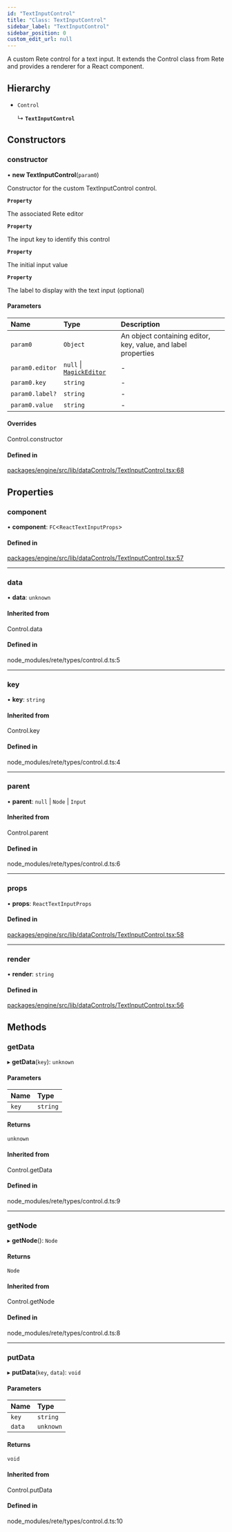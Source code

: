 ```yaml
---
id: "TextInputControl"
title: "Class: TextInputControl"
sidebar_label: "TextInputControl"
sidebar_position: 0
custom_edit_url: null
---
```


A custom Rete control for a text input. It extends the Control class
from Rete and provides a renderer for a React component.

## Hierarchy

- `Control`

  ↳ **`TextInputControl`**

## Constructors

### constructor

• **new TextInputControl**(`param0`)

Constructor for the custom TextInputControl control.

**`Property`**

The associated Rete editor

**`Property`**

The input key to identify this control

**`Property`**

The initial input value

**`Property`**

The label to display with the text input (optional)

#### Parameters

| Name | Type | Description |
| :------ | :------ | :------ |
| `param0` | `Object` | An object containing editor, key, value, and label properties |
| `param0.editor` | ``null`` \| [`MagickEditor`](MagickEditor.md) | - |
| `param0.key` | `string` | - |
| `param0.label?` | `string` | - |
| `param0.value` | `string` | - |

#### Overrides

Control.constructor

#### Defined in

[packages/engine/src/lib/dataControls/TextInputControl.tsx:68](https://github.com/Oneirocom/MagickML/blob/1bc5ce20/packages/engine/src/lib/dataControls/TextInputControl.tsx#L68)

## Properties

### component

• **component**: `FC`<`ReactTextInputProps`\>

#### Defined in

[packages/engine/src/lib/dataControls/TextInputControl.tsx:57](https://github.com/Oneirocom/MagickML/blob/1bc5ce20/packages/engine/src/lib/dataControls/TextInputControl.tsx#L57)

___

### data

• **data**: `unknown`

#### Inherited from

Control.data

#### Defined in

node_modules/rete/types/control.d.ts:5

___

### key

• **key**: `string`

#### Inherited from

Control.key

#### Defined in

node_modules/rete/types/control.d.ts:4

___

### parent

• **parent**: ``null`` \| `Node` \| `Input`

#### Inherited from

Control.parent

#### Defined in

node_modules/rete/types/control.d.ts:6

___

### props

• **props**: `ReactTextInputProps`

#### Defined in

[packages/engine/src/lib/dataControls/TextInputControl.tsx:58](https://github.com/Oneirocom/MagickML/blob/1bc5ce20/packages/engine/src/lib/dataControls/TextInputControl.tsx#L58)

___

### render

• **render**: `string`

#### Defined in

[packages/engine/src/lib/dataControls/TextInputControl.tsx:56](https://github.com/Oneirocom/MagickML/blob/1bc5ce20/packages/engine/src/lib/dataControls/TextInputControl.tsx#L56)

## Methods

### getData

▸ **getData**(`key`): `unknown`

#### Parameters

| Name | Type |
| :------ | :------ |
| `key` | `string` |

#### Returns

`unknown`

#### Inherited from

Control.getData

#### Defined in

node_modules/rete/types/control.d.ts:9

___

### getNode

▸ **getNode**(): `Node`

#### Returns

`Node`

#### Inherited from

Control.getNode

#### Defined in

node_modules/rete/types/control.d.ts:8

___

### putData

▸ **putData**(`key`, `data`): `void`

#### Parameters

| Name | Type |
| :------ | :------ |
| `key` | `string` |
| `data` | `unknown` |

#### Returns

`void`

#### Inherited from

Control.putData

#### Defined in

node_modules/rete/types/control.d.ts:10
